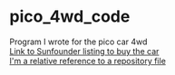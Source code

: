 # pico_4wd_code
Program I wrote for the pico car 4wd<br>
[Link to Sunfounder listing to buy the car](https://www.sunfounder.com/products/raspberrypi-pico-car "Purchase Car Here")<br>
[I'm a relative reference to a repository file](../main/pico_4wd_docs.md)
